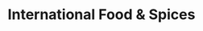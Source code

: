 ---
title: "International Food & Spices"
url: /philadelphia/international-food-and-spices/
shop: convenience
---